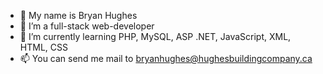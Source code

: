- 👋 My name is Bryan Hughes
- 👀 I’m a full-stack web-developer
- 🌱 I’m currently learning PHP, MySQL, ASP .NET, JavaScript, XML, HTML, CSS
- 📫 You can send me mail to bryanhughes@hughesbuildingcompany.ca

<!---
bryanhughes1992/bryanhughes1992 is a ✨ special ✨ repository because its `README.md` (this file) appears on your GitHub profile.
You can click the Preview link to take a look at your changes.
--->
